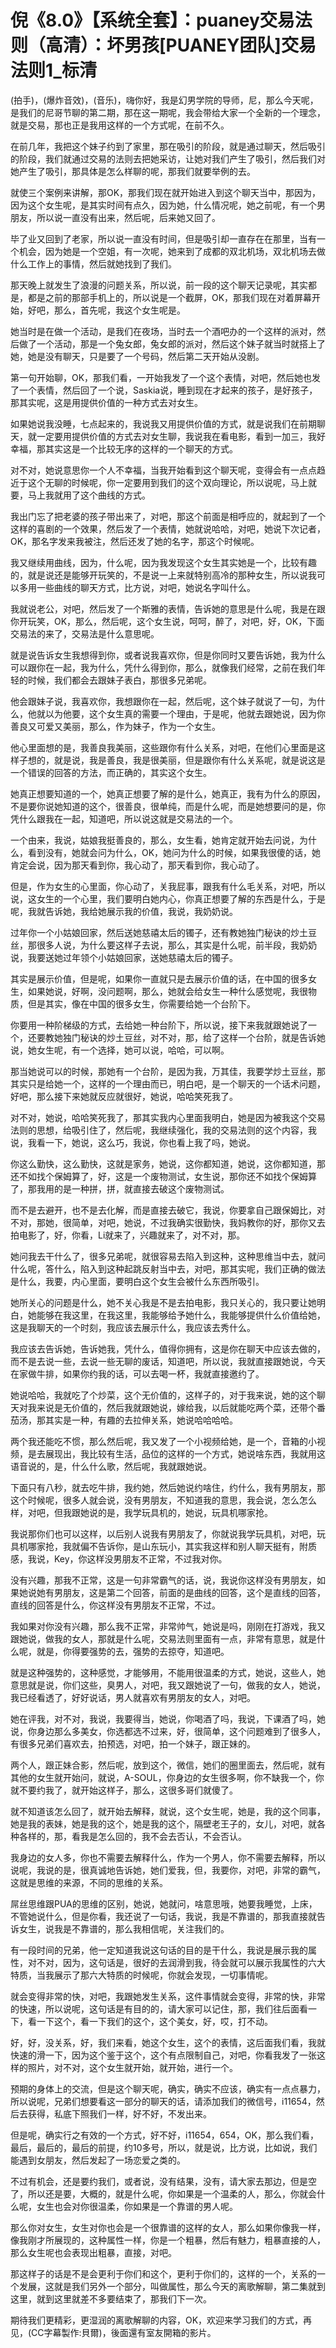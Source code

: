 # 倪《8.0》【系统全套】：puaney交易法则（高清）：坏男孩[PUANEY团队]交易法则1_标清

(拍手)，(爆炸音效)，(音乐)，嗨你好，我是幻男学院的导师，尼，那么今天呢，是我们的尼哥节聊的第二期，那在这一期呢，我会带给大家一个全新的一个理念，就是交易，那也正是我用这样的一个方式呢，在前不久。

在前几年，我把这个妹子约到了家里，那在吸引的阶段，就是通过聊天，然后吸引的阶段，我们就通过交易的法则去把她采访，让她对我们产生了吸引，然后我们对她产生了吸引，那具体是怎么样聊的呢，那我们就要举例的去。

就使三个案例来讲解，那OK，那我们现在就开始进入到这个聊天当中，那因为，因为这个女生呢，是其实时间有点久，因为她，什么情况呢，她之前呢，有一个男朋友，所以说一直没有出来，然后呢，后来她又回了。

毕了业又回到了老家，所以说一直没有时间，但是吸引却一直存在在那里，当有一个机会，因为她是一个空姐，有一次呢，她来到了成都的双北机场，双北机场去做什么工作上的事情，然后就她找到了我们。

那天晚上就发生了浪漫的问题关系，所以说，前一段的这个聊天记录呢，其实都是，都是之前的那部手机上的，所以说是一个截屏，OK，那我们现在对着屏幕开始，好吧，那么，首先呢，我这个女生呢是。

她当时是在做一个活动，是我们在夜场，当时去一个酒吧办的一个这样的派对，然后做了一个活动，那是一个兔女郎，兔女郎的派对，然后这个妹子就当时就搭上了她，她是没有聊天，只是要了一个号码，然后第二天开始从没剧。

第一句开始聊，OK，那我们看，一开始我发了一个这个表情，对吧，然后她也发了一个表情，然后回了一个说，Saskia说，睡到现在才起来的孩子，是好孩子，那其实呢，这是用提供价值的一种方式去对女生。

如果她说我没睡，七点起来的，我说我又用提供价值的方式，就是说我们在前期聊天，就一定要用提供价值的方式去对女生聊，我说我在看电影，看到一加三，我好幸福，那其实这是一个比较无序的这样的一个聊天的方式。

对不对，她说意思你一个人不幸福，当我开始看到这个聊天呢，变得会有一点点趋近于这个无聊的时候呢，你一定要用到我们的这个双向理论，所以说呢，马上就要，马上我就用了这个曲线的方式。

我出门忘了把老婆的孩子带出来了，对吧，那这个前面是相呼应的，就起到了一个这样的喜剧的一个效果，然后发了一个表情，她就说哈哈，对吧，她说下次记者，OK，那名字发来我被注，然后还发了她的名字，那这个时候呢。

我又继续用曲线，因为，什么呢，因为我发现这个女生其实她是一个，比较有趣的，就是说还是能够开玩笑的，不是说一上来就特别高冷的那种女生，所以说我可以多用一些曲线的聊天方式，比方说，对吧，她说名字叫什么。

我就说老公，对吧，然后发了一个斯雅的表情，告诉她的意思是什么呢，我是在跟你开玩笑，OK，那么，然后呢，这个女生说，呵呵，醉了，对吧，好，OK，下面交易法的来了，交易法是什么意思呢。

就是说告诉女生我想得到你，或者说我喜欢你，但是你同时又要告诉她，我为什么可以跟你在一起，我为什么，凭什么得到你，那么，就像我们经常，之前在我们年轻的时候，我们都会去跟妹子表白，那很多兄弟呢。

他会跟妹子说，我喜欢你，我想跟你在一起，然后呢，这个妹子就说了一句，为什么，他就以为他要，这个女生真的需要一个理由，于是呢，他就去跟她说，因为你善良又可爱又美丽，那么，作为妹子，作为一个女生。

他心里面想的是，我善良我美丽，这些跟你有什么关系，对吧，在他们心里面是这样子想的，就是说，我是善良，我是很美丽，但是跟你有什么关系呢，就是说这是一个错误的回答的方法，而正确的，其实这个女生。

她真正想要知道的一个，她真正想要了解的是什么，她真正，我有为什么的原因，不是要你说她知道的这个，很善良，很单纯，而是什么呢，而是她想要问的是，你凭什么跟我在一起，知道吧，所以说这就是交易法的一个。

一个由来，我说，姑娘我挺善良的，那么，女生看，她肯定就开始去问说，为什么，看到没有，她就会问为什么，OK，她问为什么的时候，如果我很傻的话，她肯定会说，因为那天看到你，我心动了，那天看到你，我心动了。

但是，作为女生的心里面，你心动了，关我屁事，跟我有什么毛关系，对吧，所以说，这女生的一个心里，我们要明白她内心，你真正想要了解的东西是什么，于是呢，我就告诉她，我给她展示我的价值，我说，我奶奶说。

过年你一个小姑娘回家，然后送她慈禧太后的镯子，还有教她独门秘诀的炒土豆丝，那很多人说，为什么要这样子去说，那么，其实是什么呢，前半段，我奶奶说，我要送她过年领个小姑娘回家，送她慈禧太后的镯子。

其实是展示价值，但是呢，如果你一直就只是去展示价值的话，在中国的很多女生，如果她说，好啊，没问题啊，那么，她就会给女生一种什么感觉呢，我很物质，但是其实，像在中国的很多女生，你需要给她一个台阶下。

你要用一种阶梯级的方式，去给她一种台阶下，所以说，接下来我就跟她说了一个，还要教她独门秘诀的炒土豆丝，对不对，那，给了这样一个台阶，就是告诉她说，她女生呢，有一个选择，她可以说，哈哈，可以啊。

那当她说可以的时候，那她有一个台阶，是因为我，万其佳，我要学炒土豆丝，那其实只是给她一个，这样的一个理由而已，明白吧，是一个聊天的一个话术问题，好吧，那么接下来她就反应就很好，她说，哈哈笑死我了。

对不对，她说，哈哈笑死我了，那其实我内心里面我明白，她是因为被我这个交易法则的思想，给吸引住了，然后呢，我继续强化，我的交易法则的这个内容，我说，我看一下，她说，这么巧，我说，你也看上我了吗，她说。

你这么勤快，这么勤快，这就是家务，她说，这你都知道，她说，这你都知道，那还不如找个保姆算了，好，这是一个废物测试，女生说，那你还不如找个保姆算了，那我用的是一种拼，拼，就直接去破这个废物测试。

而不是去避开，也不是去化解，而是直接去破它，我说，你要拿自己跟保姆比，对不对，那她，很简单，对吧，她说，不过我确实很勤快，我妈教你的好，那你又去拍电影了，好，你看，Li就来了，兴趣就来了，对不对，那。

她问我去干什么了，很多兄弟呢，就很容易去陷入到这种，这种思维当中去，就问什么呢，答什么，陷入到这种起跳反射当中去，对吧，那其实呢，我们正确的做法是什么，我要，内心里面，要明白这个女生会被什么东西所吸引。

她所关心的问题是什么，她不关心我是不是去拍电影，我只关心的，我只要让她明白，她能够在我这里，在我这里，我能够给予她什么，我能够提供什么价值给她，这是我聊天的一个时刻，我应该去展示什么，我应该去秀什么。

我应该去告诉她，告诉她我，凭什么，值得你拥有，这是你在聊天中应该去做的，而不是去说一些，去说一些无聊的废话，知道吧，所以说，我就直接跟她说，今天在家做牛排，如果你约我的话，可以去喝一杯，我就直接邀约了。

她说哈哈，我就吃了个炒菜，这个无价值的，这样子的，对于我来说，她的这个聊天对我来说是无价值的，然后我就跟她说，嫁给我，以后就能吃两个菜，还带个番茄汤，那其实是一种，有趣的去拉伸关系，她说哈哈哈哈。

两个我还能吃不惯，那么然后呢，我又发了一个小视频给她，是一个，音箱的小视频，是去展现出，我比较有生活，品位的这样的一个方式，她说啥东西，我就用这语音说的，是，什么什么歌，然后呢，我就跟她说。

下面只有八秒，就去吃牛排，我约她，然后她说约啥住，约什么，我有男朋友，那这个时候呢，很多人就会说，没有男朋友，不知道我的意思，我会说，怎么怎么样，对吧，但我跟她说的是，我学玩具机的，她说，玩具机哪家抢。

我说那你们也可以这样，以后别人说我有男朋友了，你就说我学玩具机，对吧，玩具机哪家抢，我就偏不告诉你，是山东玩小，其实我这样和别人聊天挺有，附质感，我说，Key，你这样没男朋友不正常，不过我对你。

没有兴趣，那我不正常，这是一句非常霸气的话，说，我说你这样没有男朋友，如果她说她有男朋友，这是第二个回答，前面的是曲线的回答，这个是直线的回答，直线的回答是什么，你这样没有男朋友不正常，不过。

我如果对你没有兴趣，那么我不正常，非常帅气，她说是吗，刚刚在打游戏，我又跟她说，做我的女人，那就是什么呢，交易法则里面有一点，非常有意思，就是什么呢，就是，你得要强势的去，强势的去掠夺，知道吧。

就是这种强势的，这种感觉，才能够用，不能用很温柔的方式，她说，这些人，她意思就是说，你们这些，臭男人，对吧，我又跟她说了一句，做我的女人，她说，我已经看透了，好好说话，男人就喜欢有男朋友的女人，对吧。

她在评我，对不对，我说，我要得当，她说，你喝酒了吗，我说，下课酒了吗，她说，你身边那么多美女，你选都选不过来，好，很简单，这个问题难到了很多人，有很多兄弟们喜欢去，拍预选，对吧，拍一个妹子，跟正妹的。

两个人，跟正妹合影，然后呢，放到这个，微信，她们的圈里面去，然后呢，就有其他的女生就开始问，就说，A-SOUL，你身边的女生很多啊，你不缺我一个，你就不要约我了，就开始这样子，那么，这很多哥们就傻了。

就不知道该怎么回了，就开始去解释，就说，这个女生呢，她是，我的这个同事，她是我的表妹，她是我的这个，她是我的这个，隔壁老王子的，女儿，对吧，就各种各样的，那，看我是怎么回的，我不会去否认，不会否认。

我身边的女人多，你也不需要去解释什么，作为一个男人，你不需要去解释，所以说呢，我说的是，很真诚地告诉她，她们爱我，但，我要你，对吧，非常的霸气，这就是思维的来源，不同的思维的关系。

屌丝思维跟PUA的思维的区别，她说，她就问，啥意思哦，她要我睡觉，上床，不管她说什么，但是你看，我还说了一句话，我说，我是不靠谱的，那我直接就告诉女生，说我是不靠谱的，那么我相信呢，关注我们的。

有一段时间的兄弟，他一定知道我说这句话的目的是干什么，我说是展示我的属性，对不对，因为，这句话是，很好的去润滑到我，待会就可以展示我属性的六大特质，当我展示了那六大特质的时候呢，你就会发现，一切事情呢。

就会变得非常的快，对吧，我跟她发生关系，这件事情就会变得，非常的快，非常的快速，所以说呢，这句话是有目的的，请大家可以记住，那，我们往后面看一下，看一下这个，看一下我们的这个，这个美女，好，哎，打不动。

好，好，没关系，好，我们来看，她这个女生，这个的表情，这后面我们看，我就快速的滑一下，因为这个鉴于这个，这个有点限制自己，对吧，你看我发了一张这样的照片，对不对，这个女生就开始，就开始，进行一个。

预期的身体上的交流，但是这个聊天呢，确实，确实不应该，确实有一点点暴力，所以说呢，兄弟们想要看这一部分的聊天的话，请添加我们的微信号，i11654，然后去获得，私底下照我们一样，好不好，不发出来。

但是呢，确实行之有效的一个方式，好不好，i11654，654，OK，那么我们看，最后，最后的，最后的前提，约10多号，所以，就是说，比方说，比如说，我们能遇到女朋友，然后发起了一场恋爱之类的。

不过有机会，还是要约我们，或者说，没有结果，没有，请大家去那边，但是空了，所以还是要，大概的，就是什么呢，你如果是一个温柔的人，那么，你就会什么呢，女生也会对你很温柔，你如果是一个靠谱的男人呢。

那么你对女生，女生对你也会是一个很靠谱的这样的女人，那么如果你像我一样，像我刚才所展现的，这种属性一样，你是一个粗暴，然后有魅力，粗暴直接的人，那么女生呢也会表现出粗暴，直接，对吧。

那这样子的话是不是会更利于你们和这个，更利于你们的，这样的一个，关系的一个发展，这就是我们另外一个部分，叫做属性，那么今天的离歌解聊，第二集就到这里，就到这里就差不多要结束了，那我们下一次。

期待我们更精彩，更湿润的离歌解聊的内容，OK，欢迎来学习我们的方式，再见，(CC字幕製作:貝爾)，後面還有室友開箱的影片。

